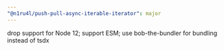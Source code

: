 ```yaml
---
"@n1ru4l/push-pull-async-iterable-iterator": major
---
```


drop support for Node 12; support ESM; use bob-the-bundler for bundling instead of tsdx
